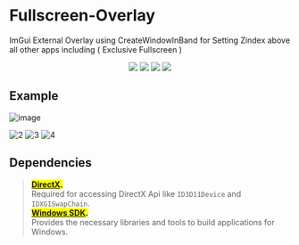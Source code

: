# Fullscreen-Overlay
ImGui External Overlay using CreateWindowInBand for Setting Zindex above all other apps including ( Exclusive Fullscreen )

<p align="center">
  <img src="https://img.shields.io/badge/C%2B%2B-00599C?style=for-the-badge&logo=c%2B%2B&logoColor=white">
  <img src="https://img.shields.io/badge/Visual_Studio-5C2D91?style=for-the-badge&logo=visual%20studio&logoColor=white">
  <img src="https://img.shields.io/badge/Windows-0078D6?style=for-the-badge&logo=windows&logoColor=white">
  <img src="https://img.shields.io/badge/license-Apache-blue?style=for-the-badge&logo=&logoColor=whit">
</p>

## Example
![image](https://github.com/user-attachments/assets/55e70369-31a8-47d1-a9a9-2da7c89bd0e5)


![2](https://img.shields.io/github/downloads/PhillipDaPaster/Fullscreen-Overlay/total)
![3](https://img.shields.io/github/license/PhillipDaPaster/Fullscreen-Overlay)
![4](https://img.shields.io/github/issues/PhillipDaPaster/Fullscreen-Overlay)

## Dependencies 
> <mark>**[DirectX](https://learn.microsoft.com/en-us/windows/uwp/cpp-and-winrt-apis/intro-to-using-cpp-with-winrt]).**</mark><br>
> Required for accessing DirectX Api like `ID3D11Device` and `IDXGISwapChain`.  
> <mark>**[Windows SDK](https://developer.microsoft.com/en-us/windows/downloads/sdk-archive/).**</mark><br>
> Provides the necessary libraries and tools to build applications for Windows.  


